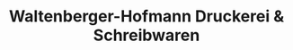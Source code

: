---
title: "Waltenberger-Hofmann Druckerei & Schreibwaren"
url: /ebermannstadt/waltenberger-hofmann-druckerei-und-schreibwaren/
shop: Schreibwaren
---